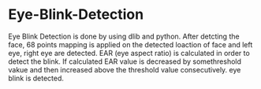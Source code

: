 # Eye-Blink-Detection
Eye Blink Detection is done by using dlib and python.
After detcting the face, 68 points mapping is applied on the detected loaction of face and left eye, right eye are detected.
EAR (eye aspect ratio) is calculated in order to detect the blink.
If calculated EAR value is decreased by somethreshold vakue and then increased above the threshold value consecutively. eye blink is detected.
